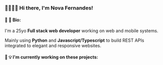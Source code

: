 ### 🏳️‍🌈👋😄 Hi there, I'm Nova Fernandes!

#### 📖 📝 Bio:

I'm a 25yo **Full stack web developer** working on web and mobile systems.

Mainly using **Python** and **Javascript/Typescript** to build REST APIs integrated to elegant and responsive websites.<br/>

#### 🌱 💡 I'm currently working on these projects:
